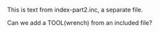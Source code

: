This is text from index-part2.inc, a separate file.

Can we add a TOOL(wrench) from an included file?
